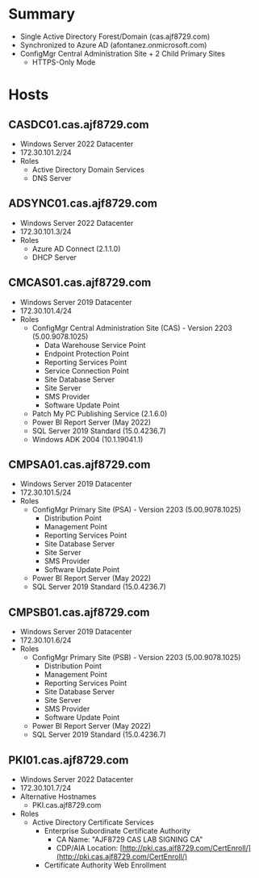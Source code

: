 # Summary

- Single Active Directory Forest/Domain (cas.ajf8729.com)
- Synchronized to Azure AD (afontanez.onmicrosoft.com)
- ConfigMgr Central Administration Site + 2 Child Primary Sites
  - HTTPS-Only Mode

# Hosts

## CASDC01.cas.ajf8729.com

- Windows Server 2022 Datacenter
- 172.30.101.2/24
- Roles
  - Active Directory Domain Services
  - DNS Server

## ADSYNC01.cas.ajf8729.com

- Windows Server 2022 Datacenter
- 172.30.101.3/24
- Roles
  - Azure AD Connect (2.1.1.0)
  - DHCP Server

## CMCAS01.cas.ajf8729.com

- Windows Server 2019 Datacenter
- 172.30.101.4/24
- Roles
  - ConfigMgr Central Administration Site (CAS) - Version 2203 (5.00.9078.1025)
    - Data Warehouse Service Point
    - Endpoint Protection Point
    - Reporting Services Point
    - Service Connection Point
    - Site Database Server
    - Site Server
    - SMS Provider
    - Software Update Point
  - Patch My PC Publishing Service (2.1.6.0)
  - Power BI Report Server (May 2022)
  - SQL Server 2019 Standard (15.0.4236.7)
  - Windows ADK 2004 (10.1.19041.1)

## CMPSA01.cas.ajf8729.com

- Windows Server 2019 Datacenter
- 172.30.101.5/24
- Roles
  - ConfigMgr Primary Site (PSA) - Version 2203 (5.00.9078.1025)
    - Distribution Point
    - Management Point
    - Reporting Services Point
    - Site Database Server
    - Site Server
    - SMS Provider
    - Software Update Point
  - Power BI Report Server (May 2022)
  - SQL Server 2019 Standard (15.0.4236.7)

## CMPSB01.cas.ajf8729.com

- Windows Server 2019 Datacenter
- 172.30.101.6/24
- Roles
  - ConfigMgr Primary Site (PSB) - Version 2203 (5.00.9078.1025)
    - Distribution Point
    - Management Point
    - Reporting Services Point
    - Site Database Server
    - Site Server
    - SMS Provider
    - Software Update Point
  - Power BI Report Server (May 2022)
  - SQL Server 2019 Standard (15.0.4236.7)

## PKI01.cas.ajf8729.com

- Windows Server 2022 Datacenter
- 172.30.101.7/24
- Alternative Hostnames
  - PKI.cas.ajf8729.com
- Roles
  - Active Directory Certificate Services
    - Enterprise Subordinate Certificate Authority
      - CA Name: "AJF8729 CAS LAB SIGNING CA"
      - CDP/AIA Location: [http://pki.cas.ajf8729.com/CertEnroll/](http://pki.cas.ajf8729.com/CertEnroll/)
    - Certificate Authority Web Enrollment
